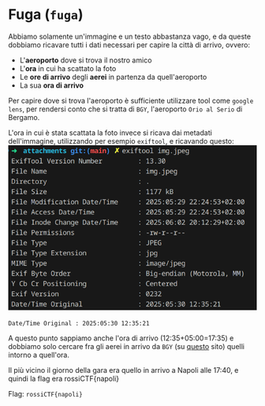 # Fuga (`fuga`)

Abbiamo solamente un'immagine e un testo abbastanza vago, e da queste dobbiamo ricavare tutti i dati necessari per capire la città di arrivo, ovvero:

- L'**aeroporto** dove si trova il nostro amico
- L'**ora** in cui ha scattato la foto
- Le **ore di arrivo** degli **aerei** in partenza da quell'aeroporto
- La sua **ora di arrivo**


Per capire dove si trova l'aeroporto è sufficiente utilizzare tool come `google lens`, per rendersi conto che si tratta di `BGY`, l'aeroporto `Orio al Serio` di Bergamo.

L'ora in cui è stata scattata la foto invece si ricava dai metadati dell'immagine, utilizzando per esempio `exiftool`, e ricavando questo:
![exif](exif.png)

`Date/Time Original : 2025:05:30 12:35:21`

A questo punto sappiamo anche l'ora di arrivo (12:35+05:00=17:35) e dobbiamo solo cercare fra gli aerei in arrivo da `BGY` (su [questo](https://www.milanbergamoairport.it/en/real-time-flights/) sito) quelli intorno a quell'ora.

Il più vicino il giorno della gara era quello in arrivo a Napoli alle 17:40, e quindi la flag era rossiCTF{napoli}

Flag: `rossiCTF{napoli}`